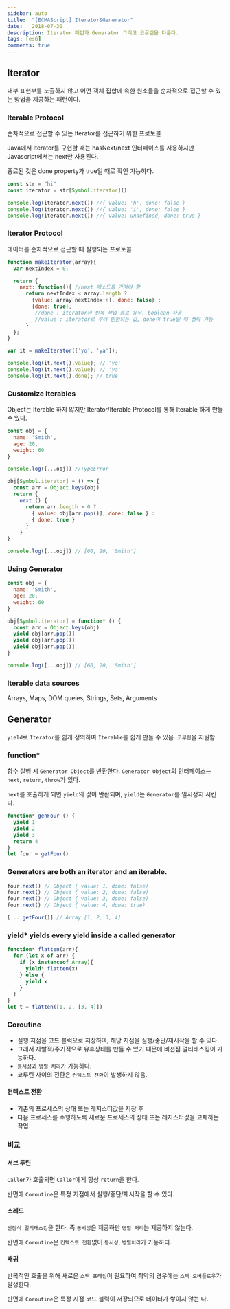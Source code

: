 ```yaml
---
sidebar: auto
title:  "[ECMAScript] Iterator&Generator"
date:   2018-07-30
description: Iterator 패턴과 Generator 그리고 코루틴을 다룬다.
tags: [es6]
comments: true
---
```

## Iterator
내부 표현부를 노출하지 않고 어떤 객체 집합에 속한 원소들을 순차적으로 접근할 수 있는 방법을 제공하는 패턴이다.

### Iterable Protocol
순차적으로 접근할 수 있는 Iterator를 접근하기 위한 프로토콜

Java에서 Iterator를 구현할 때는 hasNext/next 인터페이스를 사용하지만 Javascript에서는 next만 사용된다.

죵료된 것은 done property가 true일 때로 확인 가능하다.
```javascript
const str = "hi"
const iterator = str[Symbol.iterator]()

console.log(iterator.next()) //{ value: 'h', done: false }
console.log(iterator.next()) //{ value: 'i', done: false }
console.log(iterator.next()) //{ value: undefined, done: true }
```

### Iterator Protocol
데이터를 순차적으로 접근할 때 실행되는 프로토콜

```javascript
function makeIterator(array){
  var nextIndex = 0;

  return {
    next: function(){ //next 메소드를 가져야 함
      return nextIndex < array.length ?
        {value: array[nextIndex++], done: false} :
        {done: true};
         //done : iterator의 반복 작업 종료 유무. boolean 사용
         //value : iterator로 부터 반환되는 값, done이 true일 때 생략 가능
      }
  };
}

var it = makeIterator(['yo', 'ya']);

console.log(it.next().value); // 'yo'
console.log(it.next().value); // 'ya'
console.log(it.next().done); // true
```

### Customize Iterables
Object는 Iterable 하지 않지만 Iterator/Iterable Protocol를 통해 Iterable 하게 만들 수 있다.
```javascript
const obj = {
  name: 'Smith',
  age: 20,
  weight: 60
}

console.log([...obj]) //TypeError

obj[Symbol.iterator] = () => {
  const arr = Object.keys(obj)
  return {
    next () {
      return arr.length > 0 ?
        { value: obj[arr.pop()], done: false } :
        { done: true }
      }
    }
}

console.log([...obj]) // [60, 20, 'Smith']
```
### Using Generator
```javascript
const obj = {
  name: 'Smith',
  age: 20,
  weight: 60
}

obj[Symbol.iterator] = function* () {
  const arr = Object.keys(obj)
  yield obj[arr.pop()]
  yield obj[arr.pop()]
  yield obj[arr.pop()]
}

console.log([...obj]) // [60, 20, 'Smith']
```
### Iterable data sources
Arrays, Maps, DOM queies, Strings, Sets, Arguments

## Generator
`yield`로 `Iterator`를 쉽게 정의하여 `Iterable`를 쉽게 만들 수 있음. `코루틴`을 지원함.

### function*
함수 실행 시 `Generator Object`를 반환한다. `Generator Object`의 인터페이스는 `next`, `return`, `throw`가 있다.

`next`를 호출하게 되면 `yield`의 값이 반환되며, `yield`는 `Generator`를 일시정지 시킨다.
```javascript
function* genFour () {
  yield 1
  yield 2
  yield 3
  return 4
}
let four = getFour()
```
### Generators are both an iterator and an iterable.
```javascript
four.next() // Object { value: 1, done: false)
four.next() // Object { value: 2, done: false)
four.next() // Object { value: 3, done: false)
four.next() // Object { value: 4, done: true)

[....getFour()] // Array [1, 2, 3, 4]
```
### yield* yields every yield inside a called generator
```javascript
function* flatten(arr){
  for (let x of arr) {
    if (x instanceof Array){
      yield* flatten(x)
    } else {
      yield x
    }
  }
}
let t = flatten([1, 2, [3, 4]])
```
### Coroutine
- 실행 지점을 코드 블럭으로 저장하여, 해당 지점을 실행/중단/재시작을 할 수 있다.
- 그래서 자발적/주기적으로 유휴상태를 만들 수 있기 때문에 비선점 멀티태스킹이 가능하다.
- `동시성`과 `병렬 처리`가 가능하다.
- 코루틴 사이의 전환은 `컨텍스트 전환`이 발생하지 않음.

#### 컨텍스트 전환
- 기존의 프로세스의 상태 또는 레지스터값을 저장 후
- 다음 프로세스를 수행하도록 새로운 프로세스의 상태 또는 레지스터값을 교체하는 작업

### 비교
#### 서브 루틴
`Caller`가 호출되면 `Caller`에게 항상 `return`을 한다.

반면에 `Coroutine`은 특정 지점에서 실행/중단/재시작을 할 수 있다.

#### 스레드
`선점식 멀티태스킹`을 한다. 즉 `동시성`은 제공하만 `병렬 처리`는 제공하지 않는다.

반면에 `Coroutine`은 `컨텍스트 전환`없이 `동시성`, `병렬처리`가 가능하다.

#### 재귀
반복적인 호출을 위해 새로운 `스택 프레임`이 필요하여 최악의 경우에는 `스택 오버플로우`가 발생한다.

반면에 `Coroutine`은 특정 지점 코드 블럭이 저장되므로 데이터가 쌓이지 않는 다.
